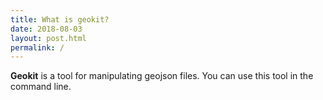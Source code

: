 ```yaml
---
title: What is geokit?
date: 2018-08-03
layout: post.html
permalink: /
---
```


**Geokit** is a tool for manipulating geojson files.
You can use this tool in the command line.




